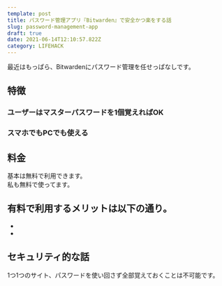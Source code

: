 ```yaml
---
template: post
title: パスワード管理アプリ『Bitwarden』で安全かつ楽をする話
slug: password-management-app
draft: true
date: 2021-06-14T12:10:57.822Z
category: LIFEHACK
---
```

最近はもっぱら、Bitwardenにパスワード管理を任せっぱなしです。  

## 特徴  

### ユーザーはマスターパスワードを1個覚えればOK  

### スマホでもPCでも使える  

## 料金  
基本は無料で利用できます。  
私も無料で使ってます。  

有料で利用するメリットは以下の通り。  
- 
- 
- 

## セキュリティ的な話  
1つ1つのサイト、パスワードを使い回さず全部覚えておくことは不可能です。  

## 